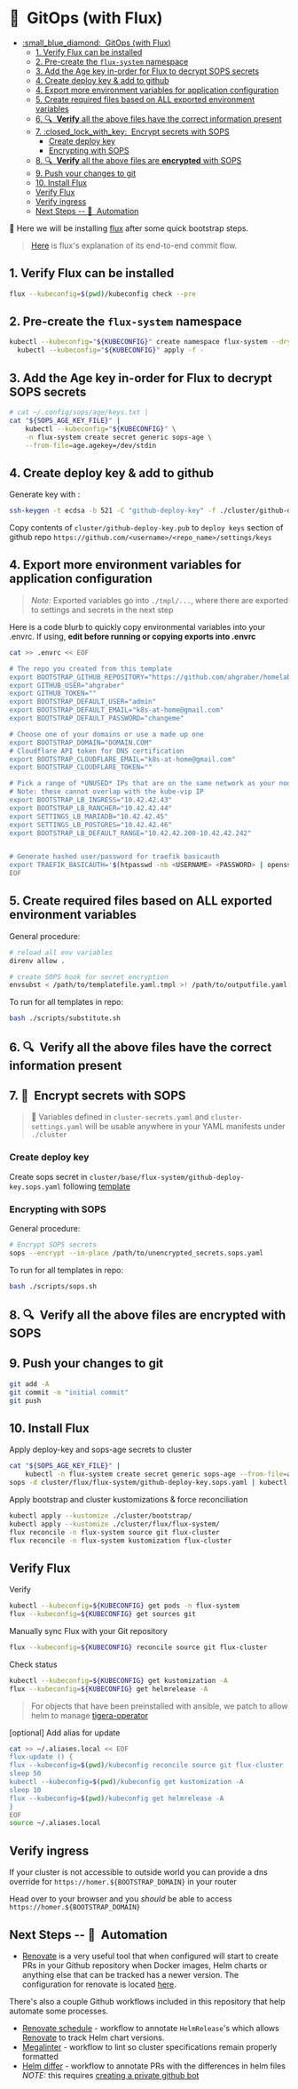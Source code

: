 # :small_blue_diamond:&nbsp; GitOps (with Flux)

- [:small\_blue\_diamond:  GitOps (with Flux)](#small_blue_diamond-gitops-with-flux)
  - [1. Verify Flux can be installed](#1-verify-flux-can-be-installed)
  - [2. Pre-create the `flux-system` namespace](#2-pre-create-the-flux-system-namespace)
  - [3. Add the Age key in-order for Flux to decrypt SOPS secrets](#3-add-the-age-key-in-order-for-flux-to-decrypt-sops-secrets)
  - [4. Create deploy key \& add to github](#4-create-deploy-key--add-to-github)
  - [4. Export more environment variables for application configuration](#4-export-more-environment-variables-for-application-configuration)
  - [5. Create required files based on ALL exported environment variables](#5-create-required-files-based-on-all-exported-environment-variables)
  - [6. :mag:  **Verify** all the above files have the correct information present](#6-mag-verify-all-the-above-files-have-the-correct-information-present)
  - [7. :closed\_lock\_with\_key:  Encrypt secrets with SOPS](#7-closed_lock_with_key-encrypt-secrets-with-sops)
    - [Create deploy key](#create-deploy-key)
    - [Encrypting with SOPS](#encrypting-with-sops)
  - [8. :mag:  **Verify** all the above files are **encrypted** with SOPS](#8-mag-verify-all-the-above-files-are-encrypted-with-sops)
  - [9. Push your changes to git](#9-push-your-changes-to-git)
  - [10. Install Flux](#10-install-flux)
  - [Verify Flux](#verify-flux)
  - [Verify ingress](#verify-ingress)
  - [Next Steps -- :robot:  Automation](#next-steps----robot-automation)

:round_pushpin: Here we will be installing [flux](https://toolkit.fluxcd.io/) after some quick
bootstrap steps.

> [Here](https://fluxcd.io/docs/flux-e2e/) is flux's explanation of its end-to-end commit flow.

## 1. Verify Flux can be installed

```sh
flux --kubeconfig=$(pwd)/kubeconfig check --pre
```

## 2. Pre-create the `flux-system` namespace

```sh
kubectl --kubeconfig="${KUBECONFIG}" create namespace flux-system --dry-run=client -o yaml | \
  kubectl --kubeconfig="${KUBECONFIG}" apply -f -
```

## 3. Add the Age key in-order for Flux to decrypt SOPS secrets

```sh
# cat ~/.config/sops/age/keys.txt |
cat "${SOPS_AGE_KEY_FILE}" |
    kubectl --kubeconfig="${KUBECONFIG}" \
    -n flux-system create secret generic sops-age \
    --from-file=age.agekey=/dev/stdin
```

## 4. Create deploy key & add to github

Generate key with :

```sh
ssh-keygen -t ecdsa -b 521 -C "github-deploy-key" -f ./cluster/github-deploy-key -q -P ""
```

Copy contents of `cluster/github-deploy-key.pub` to `deploy keys` section of github repo
`https://github.com/<username>/<repo_name>/settings/keys`

## 4. Export more environment variables for application configuration

> _Note:_ Exported variables go into `./tmpl/...`, where there are exported to settings and secrets
> in the next step

Here is a code blurb to quickly copy environmental variables into your .envrc. If using, **edit
before running or copying exports into .envrc**

```sh
cat >> .envrc << EOF

# The repo you created from this template
export BOOTSTRAP_GITHUB_REPOSITORY="https://github.com/ahgraber/homelab-gitops-k3s"
export GITHUB_USER="ahgraber"
export GITHUB_TOKEN=""
export BOOTSTRAP_DEFAULT_USER="admin"
export BOOTSTRAP_DEFAULT_EMAIL="k8s-at-home@gmail.com"
export BOOTSTRAP_DEFAULT_PASSWORD="changeme"

# Choose one of your domains or use a made up one
export BOOTSTRAP_DOMAIN="DOMAIN.COM"
# Cloudflare API token for DNS certification
export BOOTSTRAP_CLOUDFLARE_EMAIL="k8s-at-home@gmail.com"
export BOOTSTRAP_CLOUDFLARE_TOKEN=""

# Pick a range of *UNUSED* IPs that are on the same network as your nodes
# Note: these cannot overlap with the kube-vip IP
export BOOTSTRAP_LB_INGRESS="10.42.42.43"
export BOOTSTRAP_LB_RANCHER="10.42.42.44"
export SETTINGS_LB_MARIADB="10.42.42.45"
export SETTINGS_LB_POSTGRES="10.42.42.46"
export BOOTSTRAP_LB_DEFAULT_RANGE="10.42.42.200-10.42.42.242"


# Generate hashed user/password for traefik basicauth
export TRAEFIK_BASICAUTH='$(htpasswd -nb <USERNAME> <PASSWORD> | openssl base64)'
EOF
```

## 5. Create required files based on ALL exported environment variables

General procedure:

```zsh
# reload all env variables
direnv allow .

# create SOPS hook for secret encryption
envsubst < /path/to/templatefile.yaml.tmpl >! /path/to/outputfile.yaml
```

To run for all templates in repo:

```sh
bash ./scripts/substitute.sh
```

## 6. :mag:&nbsp; **Verify** all the above files have the correct information present

## 7. :closed_lock_with_key:&nbsp; Encrypt secrets with SOPS

> :round_pushpin: Variables defined in `cluster-secrets.yaml` and `cluster-settings.yaml` will be
> usable anywhere in your YAML manifests under `./cluster`

### Create deploy key

Create sops secret in `cluster/base/flux-system/github-deploy-key.sops.yaml` following
[template](../cluster/flux/flux-system/github-deploy-key.sops.yaml.example)

### Encrypting with SOPS

General procedure:

```sh
# Encrypt SOPS secrets
sops --encrypt --in-place /path/to/unencrypted_secrets.sops.yaml
```

To run for all templates in repo:

```sh
bash ./scripts/sops.sh
```

## 8. :mag:&nbsp; **Verify** all the above files are **encrypted** with SOPS

## 9. Push your changes to git

```sh
git add -A
git commit -m "initial commit"
git push
```

## 10. Install Flux

Apply deploy-key and sops-age secrets to cluster

```sh
cat "${SOPS_AGE_KEY_FILE}" |
    kubectl -n flux-system create secret generic sops-age --from-file=age.agekey=/dev/stdin
sops -d cluster/flux/flux-system/github-deploy-key.sops.yaml | kubectl apply -f -
```

Apply bootstrap and cluster kustomizations & force reconciliation

```sh
kubectl apply --kustomize ./cluster/bootstrap/
kubectl apply --kustomize ./cluster/flux/flux-system/
flux reconcile -n flux-system source git flux-cluster
flux reconcile -n flux-system kustomization flux-cluster
```

## Verify Flux

Verify

```sh
kubectl --kubeconfig=${KUBECONFIG} get pods -n flux-system
flux --kubeconfig=${KUBECONFIG} get sources git
```

Manually sync Flux with your Git repository

```sh
flux --kubeconfig=${KUBECONFIG} reconcile source git flux-cluster
```

Check status

```sh
kubectl --kubeconfig=${KUBECONFIG} get kustomization -A
flux --kubeconfig=${KUBECONFIG} get helmrelease -A
```

> For objects that have been preinstalled with ansible, we patch to allow helm to manage
> [tigera-operator](../cluster/core/tigera-operator/give_helm_ownership.sh)

[optional] Add alias for update

```sh
cat >> ~/.aliases.local << EOF
flux-update () {
flux --kubeconfig=$(pwd)/kubeconfig reconcile source git flux-cluster
sleep 50
kubectl --kubeconfig=$(pwd)/kubeconfig get kustomization -A
sleep 10
flux --kubeconfig=$(pwd)/kubeconfig get helmrelease -A
}
EOF
source ~/.aliases.local
```

## Verify ingress

If your cluster is not accessible to outside world you can provide a dns override for
`https://homer.${BOOTSTRAP_DOMAIN}` in your router

<!-- or update your hosts
file to verify the ingress controller is working.

```sh
echo "${BOOTSTRAP_LB_INGRESS} ${BOOTSTRAP_DOMAIN} homer.${BOOTSTRAP_DOMAIN}" | sudo tee -a /etc/hosts
``` -->

Head over to your browser and you _should_ be able to access `https://homer.${BOOTSTRAP_DOMAIN}`

## Next Steps -- :robot:&nbsp; Automation

- [Renovate](https://www.whitesourcesoftware.com/free-developer-tools/renovate) is a very useful
  tool that when configured will start to create PRs in your Github repository when Docker images,
  Helm charts or anything else that can be tracked has a newer version. The configuration for
  renovate is located [here](./.github/renovate.json5).

There's also a couple Github workflows included in this repository that help automate some processes.

- [Renovate schedule](./.github/workflows/schedule-renovate.yaml) - workflow to annotate `HelmRelease`'s which allows
  [Renovate](https://www.whitesourcesoftware.com/free-developer-tools/renovate) to track Helm chart versions.
- [Megalinter](./.github/workflows/megalinter.yaml) - workflow to lint so cluster specifications
  remain properly formatted
- [Helm differ](./.github/workflows/helm-release-differ.yaml) - workflow to annotate PRs with the differences in helm files
  _NOTE:_ this requires [creating a private github bot](https://github.com/peter-evans/create-pull-request/blob/main/docs/concepts-guidelines.md#authenticating-with-github-app-generated-tokens)
